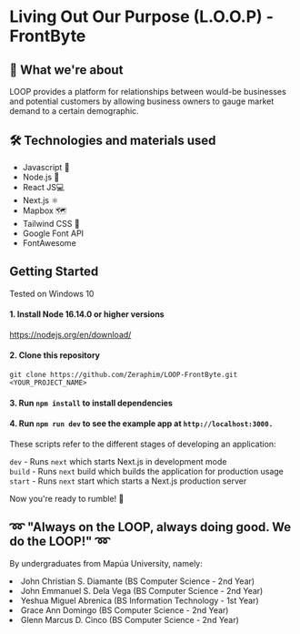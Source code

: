 # Living Out Our Purpose (L.O.O.P) - FrontByte 

## 🤔 What we're about
LOOP provides a platform for relationships between would-be businesses and potential customers by allowing business owners to gauge market demand to a certain demographic.

## 🛠 Technologies and materials used

<ul>
<li>Javascript 📜</li>
<li>Node.js 💠</li>
<li>React JS💻</li>
<li>Next.js ⚛</li>
<li>Mapbox 🗺</li>
<li>Tailwind CSS 🍃</li>
<li>Google Font API</li>
<li>FontAwesome</li>
</ul>

## Getting Started
Tested on Windows 10

#### 1. Install Node 16.14.0 or higher versions
   https://nodejs.org/en/download/
    
#### 2. Clone this repository
   ```
   git clone https://github.com/Zeraphim/LOOP-FrontByte.git <YOUR_PROJECT_NAME>
   ```
#### 3. Run `npm install` to install dependencies
#### 4. Run `npm run dev` to see the example app at `http://localhost:3000.`
 
These scripts refer to the different stages of developing an application:

`dev` - Runs `next` which starts Next.js in development mode <br>
`build` - Runs `next` build which builds the application for production usage <br>
`start` - Runs `next` start which starts a Next.js production server <br>

Now you're ready to rumble! 🚥

## ➿ "Always on the LOOP, always doing good. We do the LOOP!" ➿

By undergraduates from Mapúa University, namely:
<li>John Christian S. Diamante (BS Computer Science - 2nd Year)</li>
<li>John Emmanuel S. Dela Vega (BS Computer Science - 2nd Year)</li>
<li>Yeshua Miguel Abrenica (BS Information Technology - 1st Year)</li>
<li>Grace Ann Domingo (BS Computer Science - 2nd Year)</li>
<li>Glenn Marcus D. Cinco (BS Computer Science - 2nd Year)</li>
